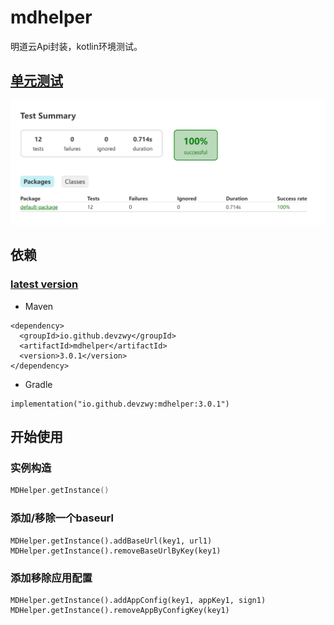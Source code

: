 # mdhelper
明道云Api封装，kotlin环境测试。

## [单元测试](https://github.com/devzwy/mdhelper/tree/main/src/test/kotlin/Test.kt)
![单元测试](https://github.com/devzwy/mdhelper/blob/main/imgs/test.png)

## 依赖
### [latest version](https://central.sonatype.com/artifact/io.github.devzwy/mdhelper)
- Maven
```
<dependency>
  <groupId>io.github.devzwy</groupId>
  <artifactId>mdhelper</artifactId>
  <version>3.0.1</version>
</dependency>
```

- Gradle
```
implementation("io.github.devzwy:mdhelper:3.0.1")
```

## 开始使用
### 实例构造
```kotlin
MDHelper.getInstance()
```
### 添加/移除一个baseurl
```
MDHelper.getInstance().addBaseUrl(key1, url1)
MDHelper.getInstance().removeBaseUrlByKey(key1)
```
### 添加移除应用配置
```
MDHelper.getInstance().addAppConfig(key1, appKey1, sign1)
MDHelper.getInstance().removeAppByConfigKey(key1)
```